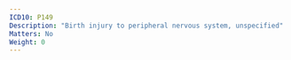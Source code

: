 ```yaml
---
ICD10: P149
Description: "Birth injury to peripheral nervous system, unspecified"
Matters: No
Weight: 0
---
```


